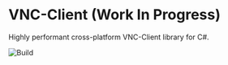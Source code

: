 # VNC-Client (Work In Progress)

Highly performant cross-platform VNC-Client library for C#.

![Build](https://github.com/MarcusWichelmann/MarcusW.VncClient/workflows/Build/badge.svg)
